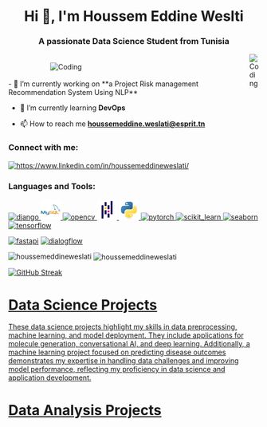 <h1 align="center">Hi 👋, I'm Houssem Eddine Weslti</h1>
<h3 align="center">A passionate Data Science Student from Tunisia</h3>
<img align="right" alt="Coding" width="20" src="https://media3.giphy.com/media/v1.Y2lkPTc5MGI3NjExeXB6cmxtemc5Y2NzNDVjYWo4N2todzg3MzhiMmo5ZnY5cDdhY2htZCZlcD12MV9pbnRlcm5hbF9naWZfYnlfaWQmY3Q9cw/9PekRRQ0WlrRVwynAk/giphy.gif">
<br>
<img align="right" alt="Coding" width="400" src="https://camo.githubusercontent.com/c1dcb74cc1c1835b1d716f5051499a2814c683c806b15f04b0eba492863703e9/68747470733a2f2f63646e2e6472696262626c652e636f6d2f75736572732f3733303730332f73637265656e73686f74732f363538313234332f6176656e746f2e676966">
<br></br>
- 🔭 I’m currently working on **a Project Risk management Recommendation System Using NLP**

- 🌱 I’m currently learning **DevOps**

- 📫 How to reach me **houssemeddine.weslati@esprit.tn**

<h3 align="left">Connect with me:</h3>
<p align="left">
<a href="https://www.linkedin.com/in/houssemeddineweslati" target="blank"><img align="center" src="https://raw.githubusercontent.com/rahuldkjain/github-profile-readme-generator/master/src/images/icons/Social/linked-in-alt.svg" alt="https://www.linkedin.com/in/houssemeddineweslati/" height="30" width="40" /></a>
</p>




<h3 align="left">Languages and Tools:</h3>
<p align="left"> <a href="https://www.djangoproject.com/" target="_blank" rel="noreferrer"> <img src="https://cdn.worldvectorlogo.com/logos/django.svg" alt="django" width="40" height="40"/> </a> <a href="https://www.mysql.com/" target="_blank" rel="noreferrer"> <img src="https://raw.githubusercontent.com/devicons/devicon/master/icons/mysql/mysql-original-wordmark.svg" alt="mysql" width="40" height="40"/> </a> <a href="https://opencv.org/" target="_blank" rel="noreferrer"> <img src="https://www.vectorlogo.zone/logos/opencv/opencv-icon.svg" alt="opencv" width="40" height="40"/> </a> <a href="https://pandas.pydata.org/" target="_blank" rel="noreferrer"> <img src="https://raw.githubusercontent.com/devicons/devicon/2ae2a900d2f041da66e950e4d48052658d850630/icons/pandas/pandas-original.svg" alt="pandas" width="40" height="40"/> </a> <a href="https://www.python.org" target="_blank" rel="noreferrer"> <img src="https://raw.githubusercontent.com/devicons/devicon/master/icons/python/python-original.svg" alt="python" width="40" height="40"/> </a> <a href="https://pytorch.org/" target="_blank" rel="noreferrer"> <img src="https://www.vectorlogo.zone/logos/pytorch/pytorch-icon.svg" alt="pytorch" width="40" height="40"/> </a> <a href="https://scikit-learn.org/" target="_blank" rel="noreferrer"> <img src="https://upload.wikimedia.org/wikipedia/commons/0/05/Scikit_learn_logo_small.svg" alt="scikit_learn" width="40" height="40"/> </a> <a href="https://seaborn.pydata.org/" target="_blank" rel="noreferrer"> <img src="https://seaborn.pydata.org/_images/logo-mark-lightbg.svg" alt="seaborn" width="40" height="40"/> </a> <a href="https://www.tensorflow.org" target="_blank" rel="noreferrer"> <img src="https://www.vectorlogo.zone/logos/tensorflow/tensorflow-icon.svg" alt="tensorflow" width="40" height="40"/> </a> </p>
<a href="https://fastapi.tiangolo.com/" target="_blank" rel="noreferrer"> <img src="https://seeklogo.com/images/F/fastapi-logo-541BAA112F-seeklogo.com.png" alt="fastapi" width="40" height="40"/></a>
<a href="https://cloud.google.com/dialogflow" target="_blank" rel="noreferrer"> <img src="https://seeklogo.com/images/D/dialogflow-logo-534FF34238-seeklogo.com.png" alt="dialogflow" width="40" height="40"/> </a> 
<p><img align="left" src="https://github-readme-stats.vercel.app/api/top-langs?username=houssemeddineweslati&show_icons=true&locale=en&layout=compact" alt="houssemeddineweslati" /></p>

<p>&nbsp;<img align="center" src="https://github-readme-stats.vercel.app/api?username=houssemeddineweslati&show_icons=true&locale=en" alt="houssemeddineweslati" /></p>
<a href="https://git.io/streak-stats"><img src="https://streak-stats.demolab.com?user=HoussemEddineWeslati" alt="GitHub Streak" /></a>

<h1 align="left"><a href="https://github.com/HoussemEddineWeslati/Data-Science-Projects">Data Science Projects</h1>
These data science projects highlight my skills in data preprocessing, machine learning, and model deployment. They include applications for molecule generation, conversational AI, and deep learning. Additionally, a machine learning project focused on predicting disease outcomes demonstrates my expertise in handling data challenges and improving model performance, reflecting my proficiency in data science and application development.

<h1 align="left"><a href="https://github.com/HoussemEddineWeslati/Data-Analysis-Projects">Data Analysis Projects</a></h1>



